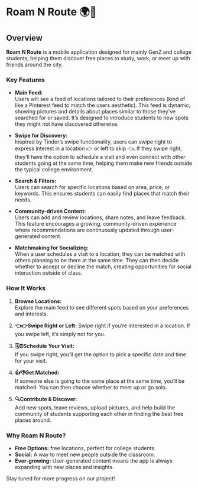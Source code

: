 # Roam N Route 🌍📍

## Overview

**Roam N Route** is a mobile application designed for mainly GenZ and college students, helping them discover free places to study, work, or meet up with friends around the city.

### Key Features

- **Main Feed:**  
  Users will see a feed of locations tailored to their preferences (kind of like a Pinterest feed to match the users aesthetic). This feed is dynamic, showing pictures and details about places similar to those they've searched for or saved. It’s designed to introduce students to new spots they might not have discovered otherwise.

- **Swipe for Discovery:**  
  Inspired by Tinder’s swipe functionality, users can swipe right to express interest in a location 👉 or left to skip 👈. If they swipe right, they’ll have the option to schedule a visit and even connect with other students going at the same time, helping them make new friends outside the typical college environment.

- **Search & Filters:**  
  Users can search for specific locations based on area, price, or keywords. This ensures students can easily find places that match their needs.

- **Community-driven Content:**  
  Users can add and review locations, share notes, and leave feedback. This feature encourages a growing, community-driven experience where recommendations are continuously updated through user-generated content.

- **Matchmaking for Socializing:**  
  When a user schedules a visit to a location, they can be matched with others planning to be there at the same time. They can then decide whether to accept or decline the match, creating opportunities for social interaction outside of class.

### How It Works

1. **Browse Locations:**  
   Explore the main feed to see different spots based on your preferences and interests.
   
2. **👈👉Swipe Right or Left:** 
   Swipe right if you’re interested in a location. If you swipe left, it’s simply not for you.

3. **🗓️⏰Schedule Your Visit:**  
   If you swipe right, you’ll get the option to pick a specific date and time for your visit.

4. **👍👎Get Matched:**  
   If someone else is going to the same place at the same time, you’ll be matched. You can then choose whether to meet up or go solo.

5. **🔍Contribute & Discover:**  
   Add new spots, leave reviews, upload pictures, and help build the community of students supporting each other in finding the best free places around.

### Why Roam N Route?

- **Free Options:** free locations, perfect for college students.
- **Social:** A way to meet new people outside the classroom.
- **Ever-growing:** User-generated content means the app is always expanding with new places and insights.

Stay tuned for more progress on our project!



